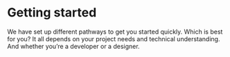 ---
---

# Getting started

We have set up different pathways to get you started quickly. Which is best for you? It all depends on your project needs and technical understanding. And
whether you’re a developer or a designer.
